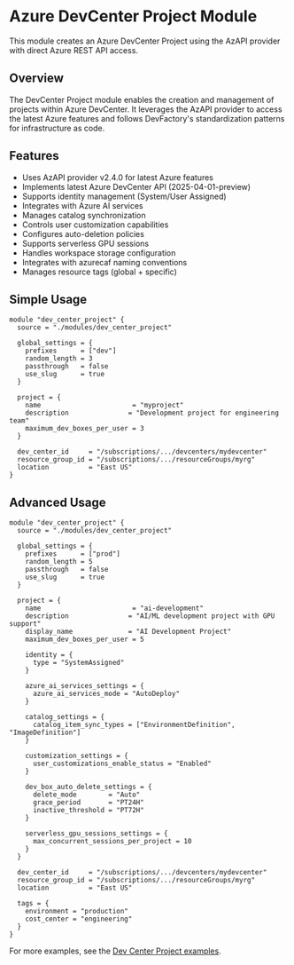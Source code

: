 # Azure DevCenter Project Module

This module creates an Azure DevCenter Project using the AzAPI provider with direct Azure REST API access.

## Overview

The DevCenter Project module enables the creation and management of projects within Azure DevCenter. It leverages the AzAPI provider to access the latest Azure features and follows DevFactory's standardization patterns for infrastructure as code.

## Features

- Uses AzAPI provider v2.4.0 for latest Azure features
- Implements latest Azure DevCenter API (2025-04-01-preview)
- Supports identity management (System/User Assigned)
- Integrates with Azure AI services
- Manages catalog synchronization
- Controls user customization capabilities
- Configures auto-deletion policies
- Supports serverless GPU sessions
- Handles workspace storage configuration
- Integrates with azurecaf naming conventions
- Manages resource tags (global + specific)

## Simple Usage

```hcl
module "dev_center_project" {
  source = "./modules/dev_center_project"

  global_settings = {
    prefixes      = ["dev"]
    random_length = 3
    passthrough   = false
    use_slug      = true
  }

  project = {
    name                       = "myproject"
    description               = "Development project for engineering team"
    maximum_dev_boxes_per_user = 3
  }

  dev_center_id     = "/subscriptions/.../devcenters/mydevcenter"
  resource_group_id = "/subscriptions/.../resourceGroups/myrg"
  location          = "East US"
}
```

## Advanced Usage

```hcl
module "dev_center_project" {
  source = "./modules/dev_center_project"

  global_settings = {
    prefixes      = ["prod"]
    random_length = 5
    passthrough   = false
    use_slug      = true
  }

  project = {
    name                       = "ai-development"
    description               = "AI/ML development project with GPU support"
    display_name              = "AI Development Project"
    maximum_dev_boxes_per_user = 5

    identity = {
      type = "SystemAssigned"
    }

    azure_ai_services_settings = {
      azure_ai_services_mode = "AutoDeploy"
    }

    catalog_settings = {
      catalog_item_sync_types = ["EnvironmentDefinition", "ImageDefinition"]
    }

    customization_settings = {
      user_customizations_enable_status = "Enabled"
    }

    dev_box_auto_delete_settings = {
      delete_mode        = "Auto"
      grace_period       = "PT24H"
      inactive_threshold = "PT72H"
    }

    serverless_gpu_sessions_settings = {
      max_concurrent_sessions_per_project = 10
    }
  }

  dev_center_id     = "/subscriptions/.../devcenters/mydevcenter"
  resource_group_id = "/subscriptions/.../resourceGroups/myrg"
  location          = "East US"

  tags = {
    environment = "production"
    cost_center = "engineering"
  }
}
```

For more examples, see the [Dev Center Project examples](../../../examples/dev_center_project/).

<!-- BEGIN_TF_DOCS -->
<!-- END_TF_DOCS -->